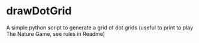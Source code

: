 # drawDotGrid
A simple python script to generate a grid of dot grids (useful to print to play The Nature Game, see rules in Readme)
